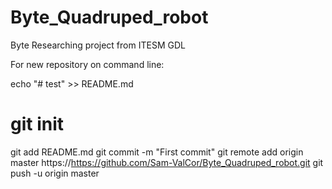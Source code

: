 # Byte_Quadruped_robot
Byte Researching project from ITESM GDL

For new repository on command line:

echo "# test" >> README.md
# git init
git add README.md
git commit -m "First commit"
git remote add origin master https://https://github.com/Sam-ValCor/Byte_Quadruped_robot.git
git push -u origin master
